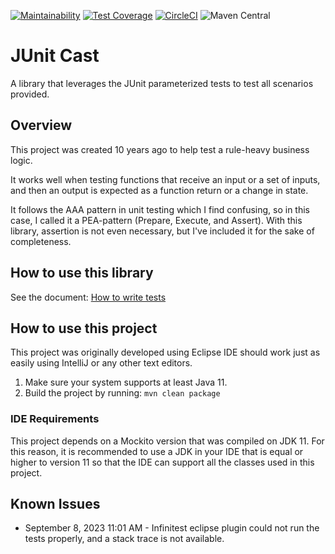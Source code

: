 [![Maintainability](https://api.codeclimate.com/v1/badges/33f6b1ec8bd617111960/maintainability)](https://codeclimate.com/github/roycetech/junit-cast/maintainability)
[![Test Coverage](https://api.codeclimate.com/v1/badges/33f6b1ec8bd617111960/test_coverage)](https://codeclimate.com/github/roycetech/junit-cast/test_coverage)
[![CircleCI](https://dl.circleci.com/status-badge/img/circleci/8icWCYAEYCg5qEpZBqxQK1/4oRakASGeyEGFn55CaDJdK/tree/master.svg?style=svg&circle-token=cab96ffce5a3b5ee4869faa6a7f0926413465b2e)](https://dl.circleci.com/status-badge/redirect/circleci/8icWCYAEYCg5qEpZBqxQK1/4oRakASGeyEGFn55CaDJdK/tree/master)
![Maven Central](https://img.shields.io/maven-central/v/io.github.roycetech/junit-cast?link=https%3A%2F%2Fcentral.sonatype.com%2Fartifact%2Fio.github.roycetech%2Fjunit-cast)

# JUnit Cast

A library that leverages the JUnit parameterized tests to test all scenarios provided. 

## Overview

This project was created 10 years ago to help test a rule-heavy business logic. 

It works well when testing functions that receive an input or a set of inputs, and then an output is expected as a function return or a change in state.

It follows the AAA pattern in unit testing which I find confusing, so in this case, I called it a PEA-pattern (Prepare, Execute, and Assert). With this library, assertion is not even necessary, but I've included it for the sake of completeness.

## How to use this library

See the document: [How to write tests](./how-to-write-tests.md)

## How to use this project

This project was originally developed using Eclipse IDE should work just as 
easily using IntelliJ or any other text editors.

1. Make sure your system supports at least Java 11.
2. Build the project by running: `mvn clean package`

### IDE Requirements

This project depends on a Mockito version that was compiled on JDK 11. For this reason, it is recommended to use a JDK in your IDE that is equal or higher to version 11 so that the IDE can support all the classes used in this project.

## Known Issues

* September 8, 2023 11:01 AM - Infinitest eclipse plugin could not run the tests properly, and a stack trace is not available.
